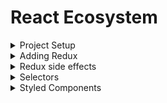 # React Ecosystem

<details>
  <summary>Project Setup</summary>
  
  #### Initial Project setup 
  1. npm init -y   --> To initilaze package.json
  2. add noscript tag in the index.html to check if the user has disabled the javascript and show a message
  3. npm i --save-dev @babel/core @babel/cli @babel/preset-env @babel/preset-react --> to support ES6 feature s in old browsers and also to support JSX
  4. .babelrc -> to tell which babel plugins and presets to use to transpile the code
     * @babel/preset-env --> handles transpilation of ES6 to common Js
     * @babel/react --> Deals with JSX
  5. npm i react react-dom --> for react
  6. npm i --save-dev webpack webpack-cli webpack-dev-server style-loader css-loader babel-loader  --> webpack is used to actually build our app. Performs operations on our code
  7. npx webpack-dev-server --mode development --> to run webpack dev server
  8. npm i --save-dev react-hot-loader --> To load react app automatically
</details>

<details>
<summary>Adding Redux</summary>

#### Problem Redux is solving
1. Props Drilling
2. State management throughout the application

#### solution to the above problem
1. Maintaining a singl global source to share the state among all the components
2. But the problem is unrestricted access
3. So, Redux aims to provide global state with strict rules and organization to it

#### How does Redux works?
1. It has one central, global state called store that all our components can access
   
#### How does Redux maintain the global state?

- We have two other components
  - Redux actions -> is a json object which has a type and payload
  - Reducers -> what should happen to redux store when redux actions are performed

- Now to answer the question - Components can only interact with the state by triggering redux action 
  
#### Installing redux
- npm install redux react-redux

#### About connect

- connect is a higher order function
- it takes two parameters mapStateToProps, mapDispatchToProps
- connect(mapStateToProps, mapDispatchToProps)(componentName)
- Sometimes components may only need one of them
- when we call connect, state and dipatch function are passed as props to the component

#### Best practices for Redux
- Export unconnected(for unit tests) and connected components
- Keep Redux actions and async operations out of your reducers
- Think carefully about connecting components
</details>

<details>
<summary>Redux side effects</summary>

#### Dealing with Side effects of Redux
- Though we are using redux, there will some side effects like calling the async functions and all. These are called side effects
- To get over this, we use some kind of side effects of redux
- In this, we are going to use redux thunk
- npm i redux-thunk redux-devtools-extension @babel/runtime
- @babel/runtime --> for the async thunk
- npm i --save-dev @babel/plugin-transform-runtime
</details>

<details>
<summary>Selectors</summary>

#### Deriving the data in the structure we want
- selectors are used to provide the proper structure to our state in the redux
- Abstracting the state format, transforming the data
- npm i reselect
- Reselect is used to performing complex logic on the states
</details>

<details>
<summary>Styled Components</summary>

#### CSS in JS
- Allows to define css in js files
- npm i styled-components
</details>